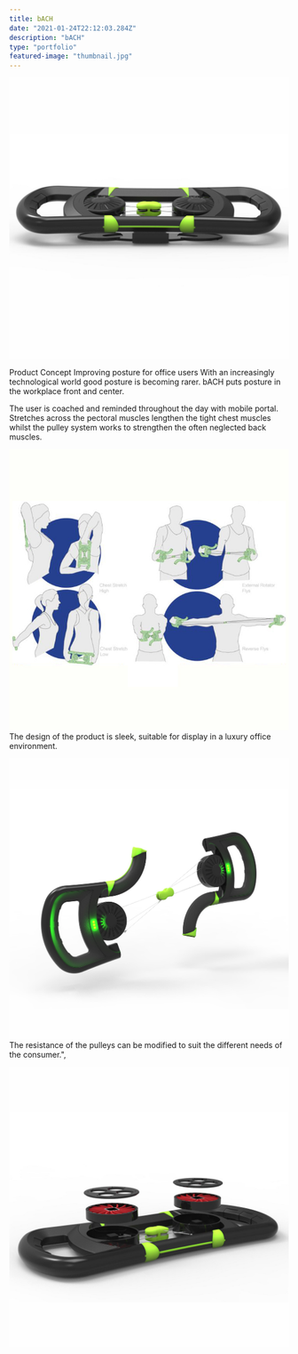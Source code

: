 ```yaml
---
title: bACH
date: "2021-01-24T22:12:03.284Z"
description: "bACH"
type: "portfolio"
featured-image: "thumbnail.jpg"
---
```


![bACHS](./1.jpg)

Product Concept
Improving posture for office users
With an increasingly technological world good posture is becoming rarer. bACH puts posture in the workplace front and center.

The user is coached and reminded throughout the day with mobile portal. Stretches across the pectoral muscles lengthen the tight chest muscles whilst the pulley system works to strengthen the often neglected back muscles.

![bACHS](./diagrams.jpg)
The design of the product is sleek, suitable for display in a luxury office environment.

![bACHS](./2.jpg)
The resistance of the pulleys can be modified to suit the different needs of the consumer.",

![bACHS](./4.jpg)
